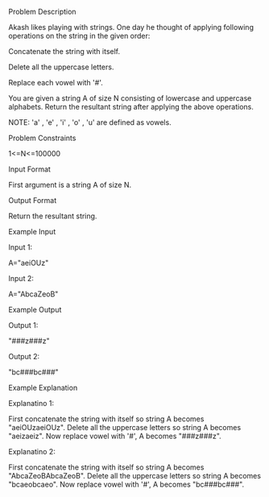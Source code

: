 Problem Description

Akash likes playing with strings. One day he thought of applying following operations on the string in the given order:

Concatenate the string with itself.

Delete all the uppercase letters.

Replace each vowel with '#'.

You are given a string A of size N consisting of lowercase and uppercase alphabets. Return the resultant string after applying the above operations.

NOTE: 'a' , 'e' , 'i' , 'o' , 'u' are defined as vowels.



Problem Constraints

1<=N<=100000


Input Format

First argument is a string A of size N.



Output Format

Return the resultant string.



Example Input

Input 1:

A="aeiOUz"

Input 2:

A="AbcaZeoB"


Example Output

Output 1:

"###z###z"

Output 2:

"bc###bc###"


Example Explanation

Explanatino 1:

First concatenate the string with itself so string A becomes "aeiOUzaeiOUz".
Delete all the uppercase letters so string A becomes "aeizaeiz".
Now replace vowel with '#', A becomes "###z###z".

Explanatino 2:

First concatenate the string with itself so string A becomes "AbcaZeoBAbcaZeoB".
Delete all the uppercase letters so string A becomes "bcaeobcaeo".
Now replace vowel with '#', A becomes "bc###bc###".